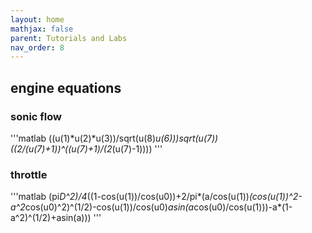 ```yaml
---
layout: home
mathjax: false
parent: Tutorials and Labs
nav_order: 8
---
```


## engine equations

### sonic flow

'''matlab
((u(1)*u(2)*u(3))/sqrt(u(8)*u(6)))*sqrt(u(7))*((2/(u(7)+1))^((u(7)+1)/(2*(u(7)-1))))
'''

### throttle

'''matlab
(pi*D^2)/4*((1-cos(u(1))/cos(u0))+2/pi*(a/cos(u(1))*(cos(u(1))^2-a^2*cos(u0)^2)^(1/2)-cos(u(1))/cos(u0)*asin(a*cos(u0)/cos(u(1)))-a*(1-a^2)^(1/2)+asin(a)))
'''
